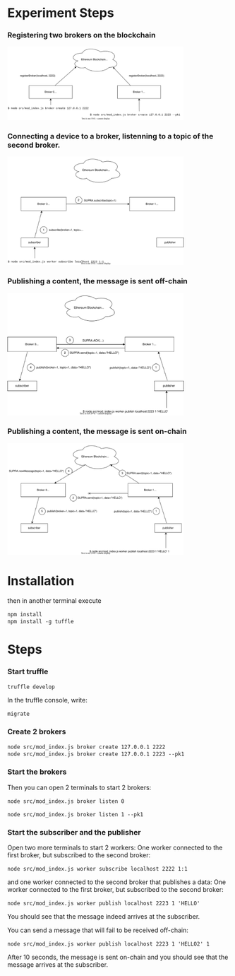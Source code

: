 
# Experiment Steps

### Registering two brokers on the blockchain

<img src="./figures/SUPRA POC-Page-1.svg" width="400" />

### Connecting a device to a broker, listenning to a topic of the second broker.

<img src="./figures/SUPRA POC-SUB.svg" width="400" />

### Publishing a content, the message is sent off-chain
<img src="./figures/SUPRA POC-DATA off.svg" width="400" />

### Publishing a content, the message is sent on-chain
<img src="./figures/SUPRA POC-DATA on.svg" width="400" />



# Installation

then in another terminal execute
```
npm install
npm install -g tuffle
```



# Steps

### Start truffle
```
truffle develop
```
In the truffle console, write:
```
migrate
```

### Create 2 brokers
```
node src/mod_index.js broker create 127.0.0.1 2222
node src/mod_index.js broker create 127.0.0.1 2223 --pk1
```

### Start the brokers
Then you can open 2 terminals to start 2 brokers:
```
node src/mod_index.js broker listen 0
```

```
node src/mod_index.js broker listen 1 --pk1
```


### Start the subscriber and the publisher
Open two more terminals to start 2 workers:
One worker connected to the first broker, but subscribed to the second broker:
```
node src/mod_index.js worker subscribe localhost 2222 1:1
```

and one worker connected to the second broker that publishes a data:
One worker connected to the first broker, but subscribed to the second broker:
```
node src/mod_index.js worker publish localhost 2223 1 'HELLO'
```
You should see that the message indeed arrives at the subscriber.


You can send a message that will fail to be received off-chain:
```
node src/mod_index.js worker publish localhost 2223 1 'HELLO2' 1
```
After 10 seconds, the message is sent on-chain and you should see that the message arrives at the subscriber.
